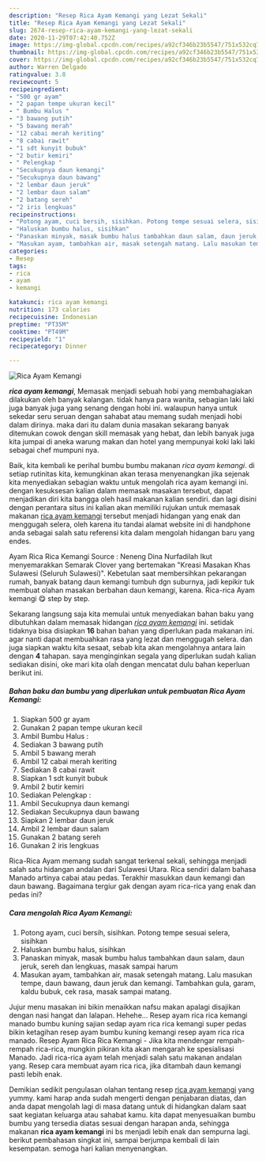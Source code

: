 ```yaml
---
description: "Resep Rica Ayam Kemangi yang Lezat Sekali"
title: "Resep Rica Ayam Kemangi yang Lezat Sekali"
slug: 2674-resep-rica-ayam-kemangi-yang-lezat-sekali
date: 2020-11-29T07:42:40.752Z
image: https://img-global.cpcdn.com/recipes/a92cf346b23b5547/751x532cq70/rica-ayam-kemangi-foto-resep-utama.jpg
thumbnail: https://img-global.cpcdn.com/recipes/a92cf346b23b5547/751x532cq70/rica-ayam-kemangi-foto-resep-utama.jpg
cover: https://img-global.cpcdn.com/recipes/a92cf346b23b5547/751x532cq70/rica-ayam-kemangi-foto-resep-utama.jpg
author: Warren Delgado
ratingvalue: 3.8
reviewcount: 5
recipeingredient:
- "500 gr ayam"
- "2 papan tempe ukuran kecil"
- " Bumbu Halus "
- "3 bawang putih"
- "5 bawang merah"
- "12 cabai merah keriting"
- "8 cabai rawit"
- "1 sdt kunyit bubuk"
- "2 butir kemiri"
- " Pelengkap "
- "Secukupnya daun kemangi"
- "Secukupnya daun bawang"
- "2 lembar daun jeruk"
- "2 lembar daun salam"
- "2 batang sereh"
- "2 iris lengkuas"
recipeinstructions:
- "Potong ayam, cuci bersih, sisihkan. Potong tempe sesuai selera, sisihkan"
- "Haluskan bumbu halus, sisihkan"
- "Panaskan minyak, masak bumbu halus tambahkan daun salam, daun jeruk, sereh dan lengkuas, masak sampai harum"
- "Masukan ayam, tambahkan air, masak setengah matang. Lalu masukan tempe, daun bawang, daun jeruk dan kemangi. Tambahkan gula, garam, kaldu bubuk, cek rasa, masak sampai matang."
categories:
- Resep
tags:
- rica
- ayam
- kemangi

katakunci: rica ayam kemangi 
nutrition: 173 calories
recipecuisine: Indonesian
preptime: "PT35M"
cooktime: "PT49M"
recipeyield: "1"
recipecategory: Dinner

---
```



![Rica Ayam Kemangi](https://img-global.cpcdn.com/recipes/a92cf346b23b5547/751x532cq70/rica-ayam-kemangi-foto-resep-utama.jpg)

<b><i>rica ayam kemangi</i></b>, Memasak menjadi sebuah hobi yang membahagiakan dilakukan oleh banyak kalangan. tidak hanya para wanita, sebagian laki laki juga banyak juga yang senang dengan hobi ini. walaupun hanya untuk sekedar seru seruan dengan sahabat atau memang sudah menjadi hobi dalam dirinya. maka dari itu dalam dunia masakan sekarang banyak ditemukan cowok dengan skill memasak yang hebat, dan lebih banyak juga kita jumpai di aneka warung makan dan hotel yang mempunyai koki laki laki sebagai chef mumpuni nya.

Baik, kita kembali ke perihal bumbu bumbu makanan <i>rica ayam kemangi</i>. di setiap rutinitas kita, kemungkinan akan terasa menyenangkan jika sejenak kita menyediakan sebagian waktu untuk mengolah rica ayam kemangi ini. dengan kesuksesan kalian dalam memasak masakan tersebut, dapat menjadikan diri kita bangga oleh hasil makanan kalian sendiri. dan lagi disini dengan perantara situs ini kalian akan memiliki rujukan untuk memasak makanan <u>rica ayam kemangi</u> tersebut menjadi hidangan yang enak dan menggugah selera, oleh karena itu tandai alamat website ini di handphone anda sebagai salah satu referensi kita dalam mengolah hidangan baru yang endes.

Ayam Rica Rica Kemangi Source : Neneng Dina Nurfadilah Ikut menyemarakkan Semarak Clover yang bertemakan &#34;Kreasi Masakan Khas Sulawesi (Seluruh Sulawesi)&#34;. Kebetulan saat membersihkan pekarangan rumah, banyak batang daun kemangi tumbuh dgn suburnya, jadi kepikir tuk membuat olahan masakan berbahan daun kemangi, karena. Rica-rica Ayam kemangi 😋 step by step.


Sekarang langsung saja kita memulai untuk menyediakan bahan baku yang dibutuhkan dalam memasak hidangan <u><i>rica ayam kemangi</i></u> ini. setidak tidaknya bisa disiapkan <b>16</b> bahan bahan yang diperlukan pada makanan ini. agar nanti dapat membuahkan rasa yang lezat dan menggugah selera. dan juga siapkan waktu kita sesaat, sebab kita akan mengolahnya antara lain dengan <b>4</b> tahapan. saya menginginkan segala yang diperlukan sudah kalian sediakan disini, oke mari kita olah dengan mencatat dulu bahan keperluan berikut ini.

<!--inarticleads1-->

##### Bahan baku dan bumbu yang diperlukan untuk pembuatan Rica Ayam Kemangi:

1. Siapkan 500 gr ayam
1. Gunakan 2 papan tempe ukuran kecil
1. Ambil  Bumbu Halus :
1. Sediakan 3 bawang putih
1. Ambil 5 bawang merah
1. Ambil 12 cabai merah keriting
1. Sediakan 8 cabai rawit
1. Siapkan 1 sdt kunyit bubuk
1. Ambil 2 butir kemiri
1. Sediakan  Pelengkap :
1. Ambil Secukupnya daun kemangi
1. Sediakan Secukupnya daun bawang
1. Siapkan 2 lembar daun jeruk
1. Ambil 2 lembar daun salam
1. Gunakan 2 batang sereh
1. Gunakan 2 iris lengkuas


Rica-Rica Ayam memang sudah sangat terkenal sekali, sehingga menjadi salah satu hidangan andalan dari Sulawesi Utara. Rica sendiri dalam bahasa Manado artinya cabai atau pedas. Terakhir masukkan daun kemangi dan daun bawang. Bagaimana tergiur gak dengan ayam rica-rica yang enak dan pedas ini? 

<!--inarticleads2-->

##### Cara mengolah Rica Ayam Kemangi:

1. Potong ayam, cuci bersih, sisihkan. Potong tempe sesuai selera, sisihkan
1. Haluskan bumbu halus, sisihkan
1. Panaskan minyak, masak bumbu halus tambahkan daun salam, daun jeruk, sereh dan lengkuas, masak sampai harum
1. Masukan ayam, tambahkan air, masak setengah matang. Lalu masukan tempe, daun bawang, daun jeruk dan kemangi. Tambahkan gula, garam, kaldu bubuk, cek rasa, masak sampai matang.


Jujur menu masakan ini bikin menaikkan nafsu makan apalagi disajikan dengan nasi hangat dan lalapan. Hehehe… Resep ayam rica rica kemangi manado bumbu kuning sajian sedap ayam rica rica kemangi super pedas bikin ketagihan resep ayam bumbu kuning kemangi resep ayam rica rica manado. Resep Ayam Rica Rica Kemangi - Jika kita mendengar rempah-rempah rica-rica, mungkin pikiran kita akan mengarah ke spesialisasi Manado. Jadi rica-rica ayam telah menjadi salah satu makanan andalan yang. Resep cara membuat ayam rica rica, jika ditambah daun kemangi pasti lebih enak. 

Demikian sedikit pengulasan olahan tentang resep <u>rica ayam kemangi</u> yang yummy. kami harap anda sudah mengerti dengan penjabaran diatas, dan anda dapat mengolah lagi di masa datang untuk di hidangkan dalam saat saat kegiatan keluarga atau sahabat kamu. kita dapat menyesuaikan bumbu bumbu yang tersedia diatas sesuai dengan harapan anda, sehingga makanan <b>rica ayam kemangi</b> ini bs menjadi lebih enak dan sempurna lagi. berikut pembahasan singkat ini, sampai berjumpa kembali di lain kesempatan. semoga hari kalian menyenangkan.
